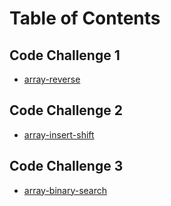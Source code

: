 # Table of Contents
## Code Challenge 1
* [array-reverse](https://github.com/minxie97/data-structures-and-algorithms/blob/array-reverse/python/code_challenges/array_reverse/README.md)
## Code Challenge 2
* [array-insert-shift](https://github.com/minxie97/data-structures-and-algorithms/blob/array-insert-shift/python/code_challenges/array_insert_shift/README.md)
## Code Challenge 3
* [array-binary-search](https://github.com/minxie97/data-structures-and-algorithms/blob/array-binary-search/python/code_challenges/array_binary_search/README.md)
